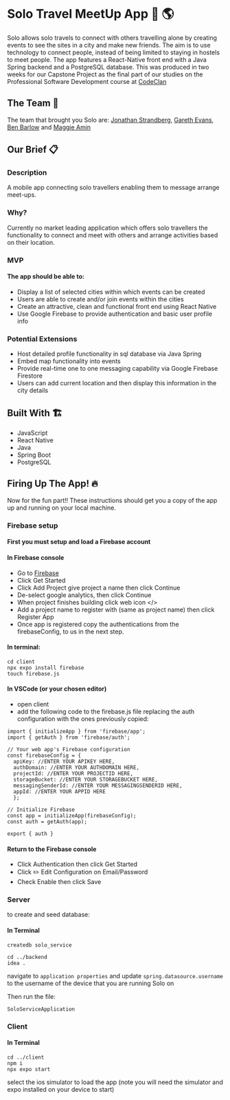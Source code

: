 # Solo Travel MeetUp App :flight_departure:	:earth_americas:
Solo allows solo travels to connect with others travelling alone by creating events to see the sites in a city and make new friends. The aim is to use technology to connect people, instead of being limited to staying in hostels to meet people. The app features a React-Native front end with a Java Spring backend and a PostgreSQL database. This was produced in two weeks for our Capstone Project as the final part of our studies on the Professional Software Development course at [CodeClan](https://codeclan.com/)

## The Team :wave:	
The team that brought you Solo are: [Jonathan Strandberg](https://github.com/jonstrandberg), [Gareth Evans](https://github.com/G3vans16), [Ben Barlow](https://github.com/benbeardyman) and [Maggie Amin](https://github.com/maggieAmin)

## Our Brief :clipboard:	

### Description

A mobile app connecting solo travellers enabling them to message arrange meet-ups. 

### Why?
Currently no market leading application which offers solo travellers the functionality to connect and meet with others and arrange activities based on their location.

### MVP

#### The app should be able to:

* Display a list of selected cities within which events can be created
* Users are able to create and/or join events within the cities
* Create an attractive, clean and functional front end using React Native
* Use Google Firebase to provide authentication and basic user profile info

### Potential Extensions

* Host detailed profile functionality in sql
database via Java Spring
* Embed map functionality into events
* Provide real-time one to one messaging
capability via Google Firebase Firestore
* Users can add current location and then
display this information in the city details

## Built With :building_construction:
* JavaScript
* React Native
* Java
* Spring Boot
* PostgreSQL

## Firing Up The App! :fire:

Now for the fun part!! These instructions should get you a copy of the app up and running on your local machine.

### Firebase setup
#### First you must setup and load a Firebase account

#### In Firebase console
* Go to [Firebase](https://firebase.google.com/)
* Click Get Started
* Click Add Project give project a name then click Continue
* De-select google analytics, then click Continue
* When project finishes building click web icon </>
* Add a project name to register with (same as project name) then click Register App
* Once app is registered copy the authentications from the firebaseConfig, to us in the next step.

#### In terminal:
```
cd client
npx expo install firebase
touch firebase.js
```

#### In VSCode (or your chosen editor) 
* open client
* add the following code to the firebase.js file replacing the auth configuration with the ones previously copied:
```
import { initializeApp } from 'firebase/app';
import { getAuth } from 'firebase/auth';

// Your web app's Firebase configuration
const firebaseConfig = {
  apiKey: //ENTER YOUR APIKEY HERE,
  authDomain: //ENTER YOUR AUTHDOMAIN HERE,
  projectId: //ENTER YOUR PROJECTID HERE,
  storageBucket: //ENTER YOUR STORAGEBUCKET HERE,
  messagingSenderId: //ENTER YOUR MESSAGINGSENDERID HERE,
  appId: //ENTER YOUR APPID HERE
  };

// Initialize Firebase
const app = initializeApp(firebaseConfig);
const auth = getAuth(app);

export { auth }
```

#### Return to the Firebase console
* Click Authentication then click Get Started
* Click :pencil2: Edit Configuration on Email/Password
* Check Enable then click Save

### Server

to create and seed database:

#### In Terminal
```
createdb solo_service
```

```
cd ../backend
idea .
```

navigate to ```application properties``` and update ```spring.datasource.username``` to the username of the device that you are running Solo on

Then run the file:
```
SoloServiceApplication
```

### Client

#### In Terminal
```
cd ../client
npm i
npx expo start
```

select the ios simulator to load the app (note you will need the simulator and expo installed on your device to start)
